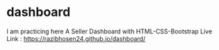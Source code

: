 # dashboard
I am practicing here A Seller Dashboard with HTML-CSS-Bootstrap
Live Link : https://razibhosen24.github.io/dashboard/
